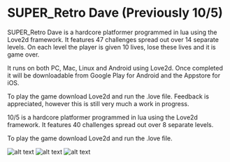 
# SUPER_Retro Dave (Previously 10/5)

SUPER_Retro Dave is a hardcore platformer programmed in lua using the Love2d framework. 
It features 47 challenges spread out over 14 separate levels. On each level the player is given 10 lives, lose these lives and it is game over.

It runs on both PC, Mac, Linux and Android using Love2d.
Once completed it will be downloadable from Google Play for Android and the Appstore for iOS.

To play the game download Love2d and run the .love file. Feedback is appreciated, however this is still very much a work in progress.


10/5 is a hardcore platformer programmed in lua using the Love2d framework. 
It features 40 challenges spread out over 8 separate levels.


To play the game download Love2d and run the .love file.

![alt text](https://github.com/OliverKjellen/10_5/blob/master/Screenshots/Screenshot%202020-10-06%20at%2021.13.32.png)
![alt text](https://github.com/OliverKjellen/10_5/blob/master/Screenshots/Screenshot%202020-10-06%20at%2021.13.49.png)
![alt text](https://github.com/OliverKjellen/10_5/blob/master/Screenshots/Screenshot%202020-10-06%20at%2021.14.24.png)

